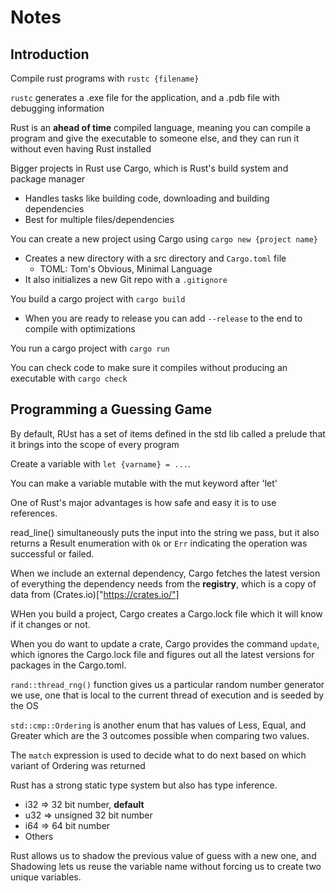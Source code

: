 # Notes

## Introduction

Compile rust programs with `rustc {filename}`  

`rustc` generates a .exe file for the application, and a .pdb file with debugging information  

Rust is an **ahead of time** compiled language, meaning you can compile a program and give the executable to someone else, and they can run it without even having Rust installed  

Bigger projects in Rust use Cargo, which is Rust's build system and package manager  
- Handles tasks like building code, downloading and building dependencies
- Best for multiple files/dependencies

You can create a new project using Cargo using `cargo new {project name}`  
- Creates a new directory with a src directory and `Cargo.toml` file
    - TOML: Tom's Obvious, Minimal Language
- It also initializes a new Git repo with a `.gitignore` 

You build a cargo project with `cargo build`
- When you are ready to release you can add `--release` to the end to compile with optimizations
    
You run a cargo project with `cargo run`  
  
You can check code to make sure it compiles without producing an executable with `cargo check`  

## Programming a Guessing Game

By default, RUst has a set of items defined in the std lib called a prelude that it brings into the scope of every program  

Create a variable with `let {varname} = ...`.  

You can make a variable mutable with the mut keyword after 'let'  

One of Rust's major advantages is how safe and easy it is to use references.  

read_line() simultaneously puts the input into the string we pass, but it also returns a Result enumeration with `Ok` or `Err` indicating the operation was successful or failed.  

When we include an external dependency, Cargo fetches the latest version of everything the dependency needs from the **registry**, which is a copy of data from (Crates.io)["https://crates.io/"]  

WHen you build a project, Cargo creates a Cargo.lock file which it will know if it changes or not.  

When you do want to update a crate, Cargo provides the command `update`, which ignores the Cargo.lock file and figures out all the latest versions for packages in the Cargo.toml. 

`rand::thread_rng()` function gives us a particular random number generator we use, one that is local to the current thread of execution and is seeded by the OS

`std::cmp::Ordering` is another enum that has values of Less, Equal, and Greater which are the 3 outcomes possible when comparing two values.  

The `match` expression is used to decide what to do next based on which variant of Ordering was returned  

Rust has a strong static type system but also has type inference.
- i32 => 32 bit number, **default**
- u32 => unsigned 32 bit number
- i64 => 64 bit number
- Others

Rust allows us to shadow the previous value of guess with a new one, and Shadowing lets us reuse the variable name without forcing us to create two unique variables.  

